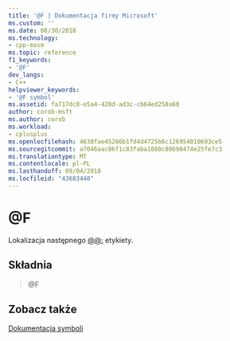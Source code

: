 ```yaml
---
title: '@F | Dokumentacja firmy Microsoft'
ms.custom: ''
ms.date: 08/30/2018
ms.technology:
- cpp-masm
ms.topic: reference
f1_keywords:
- '@F'
dev_langs:
- C++
helpviewer_keywords:
- '@F symbol'
ms.assetid: fa717dc8-e5a4-420d-ad3c-cb64ed258a60
author: corob-msft
ms.author: corob
ms.workload:
- cplusplus
ms.openlocfilehash: 4638fae45286b1fd4d4725b6c126954010693ce5
ms.sourcegitcommit: a7046aac86f1c83faba1088c80698474e25fe7c3
ms.translationtype: MT
ms.contentlocale: pl-PL
ms.lasthandoff: 09/04/2018
ms.locfileid: "43683440"
---
```

# <a name="f"></a>@F

Lokalizacja następnego [@@:](../../assembler/masm/at-at.md) etykiety.

## <a name="syntax"></a>Składnia

> @F

## <a name="see-also"></a>Zobacz także

[Dokumentacja symboli](../../assembler/masm/symbols-reference.md)<br/>